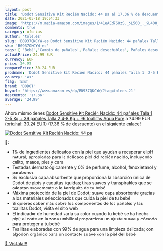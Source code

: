 ```yaml
---
layout: post
title: 'Dodot Sensitive Kit Recién Nacido: 44 pa al 17.36 % de descuento'
date: 2021-05-18 19:04:33
image: 'https://m.media-amazon.com/images/I/41eAEd7SOzS._SL500_._SL400_.jpg'
comments: true
category: ofertas
author: 'tole.es'
slug: 'B0937QKCYW-es Dodot Sensitive Kit Recién Nacido: 44 pañales Talla 1 2-5...'
sku: 'B0937QKCYW-es'
tags: [ 'Bebé','Cambio de pañales','Pañales desechables','Pañales desechables para bebés','Pañales para bebé','dodot','pañales', ]
actualPrice: 24.99 EUR
currency: EUR
price: 24.99
comparePrice: 30.24 EUR
prodname: 'Dodot Sensitive Kit Recién Nacido: 44 pañales Talla 1  2-5 Kg  + 39 pañales Talla 2  4-8 Kg  + 96 toallitas Aqua Pure'
country: 'es'
flag: '🇪🇸'
brand: 'DODOT'
buyurl: 'https://www.amazon.es/dp/B0937QKCYW/?tag=tolees-21'
descuento: '17.36'
average: '24.99'
---
```


Ahora mismo tienes [Dodot Sensitive Kit Recién Nacido: 44 pañales Talla 1  2-5 Kg  + 39 pañales Talla 2  4-8 Kg  + 96 toallitas Aqua Pure](https://www.amazon.es/dp/B0937QKCYW/?tag=tolees-21) a 24.99 EUR (original: 30.24 EUR) (17.36 %  de descuento) en el siguiente enlace!

[![Dodot Sensitive Kit Recién Nacido: 44 pa](https://m.media-amazon.com/images/I/41eAEd7SOzS._SL500_._SL400_.jpg)](https://www.amazon.es/dp/B0937QKCYW/?tag=tolees-21)

🔎:

- 1% de ingredientes delicados con la piel que ayudan a recuperar el pH natural; apropiadas para la delicada piel del recién nacido, incluyendo culito, manos, pies y cara
- Testadas dermatológicamente y 0% de perfume, alcohol, fenoxietanol y parabenos
- Su exclusiva capa absorbente que proporciona la absorción única de Dodot de pipís y caquitas líquidas; tiras suaves y transpirables que se adaptan suavemente a la barriguita de tu bebé
- Máxima protección de la piel de Dodot; suave capa absorbente gracias a los materiales seleccionados que cuida la piel de tu bebé
- Si quieres saber más sobre los componentes de los pañales y las toallitas Dodot, visita el sitio web
- El indicador de humedad varía su color cuando tu bebé se ha hecho pipí; el corte en la zona umbilical proporciona un ajuste suave y cómodo para proteger a tu bebé
- Toallitas elaboradas con 99% de agua para una limpieza delicada; con algodón orgánico para un contacto suave con la piel del bebé

[🛒 Visítala!!!](https://www.amazon.es/dp/B0937QKCYW/?tag=tolees-21)
